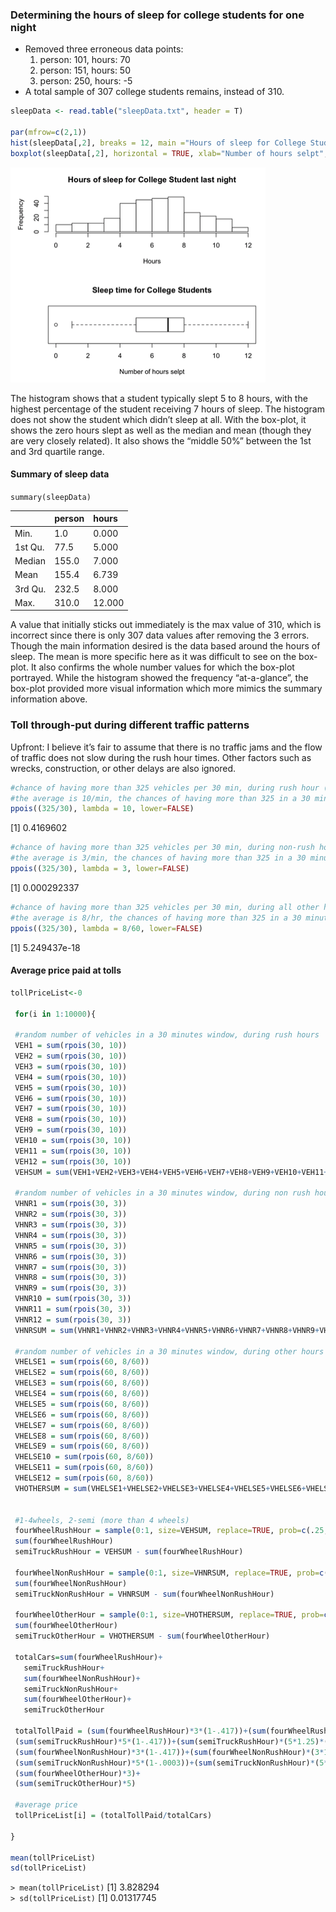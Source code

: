 ### Determining the hours of sleep for college students for one night
 - Removed three erroneous data points:
  	1. person: 101, hours: 70
  	2. person: 151, hours: 50
  	3. person: 250, hours: -5
- A total sample of 307 college students remains, instead of 310.

```R
sleepData <- read.table("sleepData.txt", header = T)

par(mfrow=c(2,1))
hist(sleepData[,2], breaks = 12, main ="Hours of sleep for College Student last night", xlab ="Hours")
boxplot(sleepData[,2], horizontal = TRUE, xlab="Number of hours selpt", main="Sleep time for College Students")
```

![sleep-diagrams](sleep-diagrams.png)

The histogram shows that a student typically slept 5 to 8 hours, with the highest percentage of the student receiving 7 hours of sleep. The histogram does not show the student which didn’t sleep at all. With the box-plot, it shows the zero hours slept as well as the median and mean (though they are very closely related). It also shows the “middle 50%” between the 1st and 3rd quartile range.

#### Summary of sleep data
`summary(sleepData)`

|         | person  | hours   |
| :----   | :----   |:----    |
| Min.    | 1.0     | 0.000   |
| 1st Qu. | 77.5    |	5.000   |
| Median  | 155.0   |	7.000   |
| Mean    | 155.4   |	6.739   |
| 3rd Qu. | 232.5   | 8.000   |
| Max.    | 310.0   | 12.000  |

A value that initially sticks out immediately is the max value of 310, which is incorrect since there is only 307 data values after removing the 3 errors. Though the main information desired is the data based around the hours of sleep. The mean is more specific here as it was difficult to see on the box-plot. It also confirms the whole number values for which the box-plot portrayed. While the histogram showed the frequency “at-a-glance”, the box-plot provided more visual information which more mimics the summary information above.


### Toll through-put during different traffic patterns
Upfront:  I believe it’s fair to assume that there is no traffic jams and the flow of traffic does not slow during the rush hour times. Other factors such as wrecks, construction, or other delays are also ignored. 

```R
#chance of having more than 325 vehicles per 30 min, during rush hour (7AM-10AM, 4PM-7PM)
#the average is 10/min, the chances of having more than 325 in a 30 minute period:
ppois((325/30), lambda = 10, lower=FALSE) 
```
[1] 0.4169602   

```R
#chance of having more than 325 vehicles per 30 min, during non-rush hour (10AM-4PM)
#the average is 3/min, the chances of having more than 325 in a 30 minute period
ppois((325/30), lambda = 3, lower=FALSE) 
```
[1] 0.000292337  

```R
#chance of having more than 325 vehicles per 30 min, during all other hours
#the average is 8/hr, the chances of having more than 325 in a 30 minute period
ppois((325/30), lambda = 8/60, lower=FALSE)
```
[1] 5.249437e-18  

#### Average price paid at tolls
```R
tollPriceList<-0

 for(i in 1:10000){
  
 #random number of vehicles in a 30 minutes window, during rush hours
 VEH1 = sum(rpois(30, 10))
 VEH2 = sum(rpois(30, 10))
 VEH3 = sum(rpois(30, 10))
 VEH4 = sum(rpois(30, 10))
 VEH5 = sum(rpois(30, 10))
 VEH6 = sum(rpois(30, 10))
 VEH7 = sum(rpois(30, 10))
 VEH8 = sum(rpois(30, 10))
 VEH9 = sum(rpois(30, 10))
 VEH10 = sum(rpois(30, 10))
 VEH11 = sum(rpois(30, 10))
 VEH12 = sum(rpois(30, 10))
 VEHSUM = sum(VEH1+VEH2+VEH3+VEH4+VEH5+VEH6+VEH7+VEH8+VEH9+VEH10+VEH11+VEH12)

 #random number of vehicles in a 30 minutes window, during non rush hours
 VHNR1 = sum(rpois(30, 3))
 VHNR2 = sum(rpois(30, 3))
 VHNR3 = sum(rpois(30, 3))
 VHNR4 = sum(rpois(30, 3))
 VHNR5 = sum(rpois(30, 3))
 VHNR6 = sum(rpois(30, 3))
 VHNR7 = sum(rpois(30, 3))
 VHNR8 = sum(rpois(30, 3))
 VHNR9 = sum(rpois(30, 3))
 VHNR10 = sum(rpois(30, 3))
 VHNR11 = sum(rpois(30, 3))
 VHNR12 = sum(rpois(30, 3))
 VHNRSUM = sum(VHNR1+VHNR2+VHNR3+VHNR4+VHNR5+VHNR6+VHNR7+VHNR8+VHNR9+VHNR10+VHNR11+VHNR12)

 #random number of vehicles in a 30 minutes window, during other hours outside 7AM to 7PM
 VHELSE1 = sum(rpois(60, 8/60))
 VHELSE2 = sum(rpois(60, 8/60))
 VHELSE3 = sum(rpois(60, 8/60))
 VHELSE4 = sum(rpois(60, 8/60))
 VHELSE5 = sum(rpois(60, 8/60))
 VHELSE6 = sum(rpois(60, 8/60))
 VHELSE7 = sum(rpois(60, 8/60))
 VHELSE8 = sum(rpois(60, 8/60))
 VHELSE9 = sum(rpois(60, 8/60))
 VHELSE10 = sum(rpois(60, 8/60))
 VHELSE11 = sum(rpois(60, 8/60))
 VHELSE12 = sum(rpois(60, 8/60))
 VHOTHERSUM = sum(VHELSE1+VHELSE2+VHELSE3+VHELSE4+VHELSE5+VHELSE6+VHELSE7+VHELSE8+VHELSE9+VHELSE10+VHELSE11+VHELSE12)


 #1-4wheels, 2-semi (more than 4 wheels)
 fourWheelRushHour = sample(0:1, size=VEHSUM, replace=TRUE, prob=c(.25,.75))
 sum(fourWheelRushHour)
 semiTruckRushHour = VEHSUM - sum(fourWheelRushHour)

 fourWheelNonRushHour = sample(0:1, size=VHNRSUM, replace=TRUE, prob=c(.25,.75))
 sum(fourWheelNonRushHour)
 semiTruckNonRushHour = VHNRSUM - sum(fourWheelNonRushHour)

 fourWheelOtherHour = sample(0:1, size=VHOTHERSUM, replace=TRUE, prob=c(.25,.75))
 sum(fourWheelOtherHour)
 semiTruckOtherHour = VHOTHERSUM - sum(fourWheelOtherHour)

 totalCars=sum(fourWheelRushHour)+
   semiTruckRushHour+
   sum(fourWheelNonRushHour)+
   semiTruckNonRushHour+
   sum(fourWheelOtherHour)+
   semiTruckOtherHour

 totalTollPaid = (sum(fourWheelRushHour)*3*(1-.417))+(sum(fourWheelRushHour)*(3*1.25)*(.417))+
 (sum(semiTruckRushHour)*5*(1-.417))+(sum(semiTruckRushHour)*(5*1.25)*(.417))+
 (sum(fourWheelNonRushHour)*3*(1-.417))+(sum(fourWheelNonRushHour)*(3*1.25)*(.417))+
 (sum(semiTruckNonRushHour)*5*(1-.0003))+(sum(semiTruckNonRushHour)*(5*1.25)*(.0003))+
 (sum(fourWheelOtherHour)*3)+
 (sum(semiTruckOtherHour)*5)

 #average price
 tollPriceList[i] = (totalTollPaid/totalCars)

}

mean(tollPriceList)
sd(tollPriceList)
```
`> mean(tollPriceList)`
	[1] 3.828294  
`> sd(tollPriceList)`
	[1] 0.01317745
